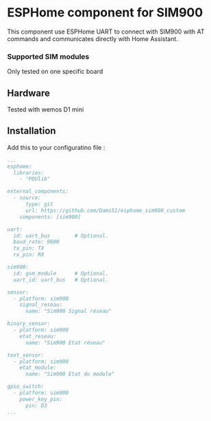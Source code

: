 # ESPHome component for SIM900

This component use ESPHome UART to connect with SIM900 with AT commands and communicates directly with Home Assistant.

### Supported SIM modules

Only tested on one specific board

## Hardware

Tested with wemos D1 mini

## Installation

Add this to your configuratino file :

```yaml
...
esphome:
  libraries:
    - "PDUlib"

external_components:
  - source: 
      type: git
      url: https://github.com/Dams51/esphome_sim900_custom
    components: [sim900]

uart:
  id: uart_bus        # Optional.
  baud_rate: 9600
  tx_pin: TX
  rx_pin: RX

sim900:
  id: gsm_module      # Optional.
  uart_id: uart_bus   # Optional.

sensor:
  - platform: sim900
    signal_reseau:
      name: "Sim900 Signal réseau"

binary_sensor:
  - platform: sim900
    etat_reseau:
      name: "Sim900 Etat réseau"

text_sensor:
  - platform: sim900
    etat_module:
      name: "Sim900 Etat du module"

gpio_switch:
  - platform: sim900
    power_key_pin:
      pin: D3
...
```
